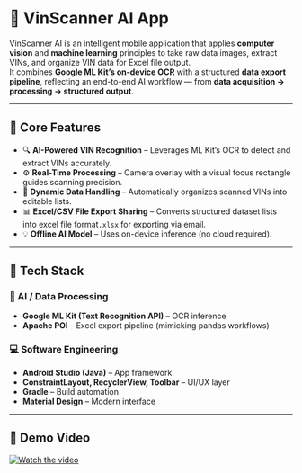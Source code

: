 # 🚗 VinScanner AI App 

VinScanner AI is an intelligent mobile application that applies **computer vision** and **machine learning** principles to take raw data images, extract VINs, and organize VIN data for Excel file output.  
It combines **Google ML Kit’s on-device OCR** with a structured **data export pipeline**, reflecting an end-to-end AI workflow — from **data acquisition → processing → structured output**. 

---

## 🧩 Core Features

- 🔍 **AI-Powered VIN Recognition** – Leverages ML Kit’s OCR to detect and extract VINs accurately.  
- ⚙️ **Real-Time Processing** – Camera overlay with a visual focus rectangle guides scanning precision.  
- 📁 **Dynamic Data Handling** – Automatically organizes scanned VINs into editable lists.  
- 📊 **Excel/CSV File Export Sharing** – Converts structured dataset lists into excel file format`.xlsx` for exporting via email.
- 💡 **Offline AI Model** – Uses on-device inference (no cloud required).  

---

## 🧰 Tech Stack

### 🧬 AI / Data Processing
- **Google ML Kit (Text Recognition API)** – OCR inference  
- **Apache POI** – Excel export pipeline (mimicking pandas workflows)

### 💻 Software Engineering
- **Android Studio (Java)** – App framework  
- **ConstraintLayout, RecyclerView, Toolbar** – UI/UX layer  
- **Gradle** – Build automation  
- **Material Design** – Modern interface  

---

## 🎥 Demo Video
[![Watch the video](https://img.youtube.com/vi/q8jsdynda60/0.jpg)](https://youtu.be/q8jsdynda60)
